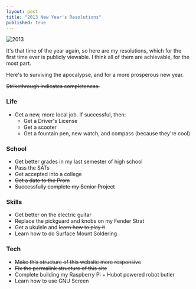 ```yaml
---
layout: post
title: "2013 New Year's Resolutions"
published: true
---
```


![2013](https://s3.amazonaws.com/f.cl.ly/items/3d0Y0P1G3S061m1A1h2G/6a00d83451b74a69e2017d3e40bf35970c-800wi.png)

It's that time of the year again, so here are my resolutions, which for the first time ever is publicly viewable. I think all of them are achievable, for the most part.

Here's to surviving the apocalypse, and for a more prosperous new year.

<del>Strikethrough indicates completeness.</del>

### Life
- Get a new, more local job. If successful, then:
	- Get a Driver's License
	- Get a scooter
	- Get a fountain pen, new watch, and compass (because they're cool)

### School
- Get better grades in my last semester of high school
- Pass the SATs
- Get accepted into a college
- <del>Get a date to the Prom</del>
- <del>Successfully complete my Senior Project</del>

### Skills
- Get better on the electric guitar
- Replace the pickguard and knobs on my Fender Strat
- Get a ukulele and <del>learn how to play it</del>
- Learn how to do Surface Mount Soldering

### Tech
- <del>Make this structure of this website more responsive</del>
- <del>Fix the permalink structure of this site</del>
- Complete building my Raspberry Pi + Hubot powered robot butler 
- Learn how to use GNU Screen